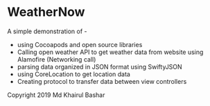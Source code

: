 # WeatherNow
A simple demonstration of -
- using Cocoapods and open source libraries
- Calling open weather API to get weather data from website using Alamofire (Networking call)
- parsing data organized in JSON format using SwiftyJSON
- using CoreLocation to get location data
- Creating protocol to transfer data between view controllers

Copyright 2019 Md Khairul Bashar
